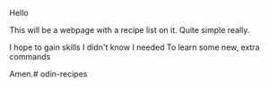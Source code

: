 Hello

This will be a webpage with a recipe list on it. Quite simple really.

I hope to gain skills I didn't know I needed
To learn some new, extra commands

Amen.# odin-recipes
